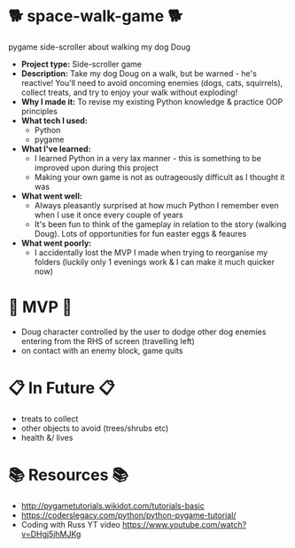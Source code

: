 # 🐕 space-walk-game 🐕
pygame side-scroller about walking my dog Doug

  - **Project type:** Side-scroller game
  - **Description:** Take my dog Doug on a walk, but be warned - he's reactive! You'll need to avoid oncoming enemies (dogs, cats, squirrels), collect treats, and try to enjoy your walk without exploding!
  - **Why I made it:** To revise my existing Python knowledge & practice OOP principles
  - **What tech I used:**
    * Python
    * pygame
  - **What I've learned:**
    * I learned Python in a very lax manner - this is something to be improved upon during this project
    * Making your own game is not as outrageously difficult as I thought it was
  - **What went well:**
    * Always pleasantly surprised at how much Python I remember even when I use it once every couple of years
    * It's been fun to think of the gameplay in relation to the story (walking Doug). Lots of opportunities for fun easter eggs & feaures
  - **What went poorly:**
    * I accidentally lost the MVP I made when trying to reorganise my folders (luckily only 1 evenings work & I can make it much quicker now) 

# 🌱 MVP 🌱
* Doug character controlled by the user to dodge other dog enemies entering from the RHS of screen (travelling left)
* on contact with an enemy block, game quits

#  📋 In Future 📋
* treats to collect
* other objects to avoid (trees/shrubs etc)
* health &/ lives

# 📚 Resources 📚
* http://pygametutorials.wikidot.com/tutorials-basic
* https://coderslegacy.com/python/python-pygame-tutorial/
* Coding with Russ YT video https://www.youtube.com/watch?v=DHgj5jhMJKg

